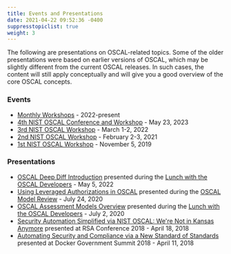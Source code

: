 ```yaml
---
title: Events and Presentations
date: 2021-04-22 09:52:36 -0400
suppresstopiclist: true
weight: 3
---
```


The following are presentations on OSCAL-related topics. Some of the older presentations were based on earlier versions of OSCAL, which may be slightly different from the current OSCAL releases. In such cases, the  content will still apply conceptually and will give you a good overview of the core OSCAL concepts.

### Events
- [Monthly Workshops](./mini-workshop/) - 2022-present
- [4th NIST OSCAL Conference and Workshop](oscal-workshop-2023-04) - May 23, 2023
- [3rd NIST OSCAL Workshop](oscal-workshop-2022-03/) - March 1-2, 2022
- [2nd NIST OSCAL Workshop](oscal-workshop-2021-02/) - February 2-3, 2021
- [1st NIST OSCAL Workshop](OSCAL-workshop-20191105.pdf) - November 5, 2019

### Presentations
- [OSCAL Deep Diff Introduction](/presentations/OSCAL-deep-diff-LWtD-20220505.pdf) presented during the [Lunch with the OSCAL Developers](/contribute/dev-lunch/) - May 5, 2022
- [Using Leveraged Authorizations in OSCAL](/presentations/oscal-leveraged-authorizations-v6a.pdf) presented during the [OSCAL Model Review](/contribute/model-review/) - July 24, 2020
- [OSCAL Assessment Models Overview](/presentations/oscal-ap-ar-poam-v3.pdf) presented during the [Lunch with the OSCAL Developers](/contribute/dev-lunch/) - July 2, 2020
- [Security Automation Simplified via NIST OSCAL: We're Not in Kansas Anymore](https://www.youtube.com/watch?v=eP8K7piU5UQ) presented at RSA Conference 2018 - April 18, 2018
- [Automating Security and Compliance via a New Standard of Standards](https://www.youtube.com/watch?v=mo3J0tFxixg) presented at Docker Government Summit 2018 - April 11, 2018